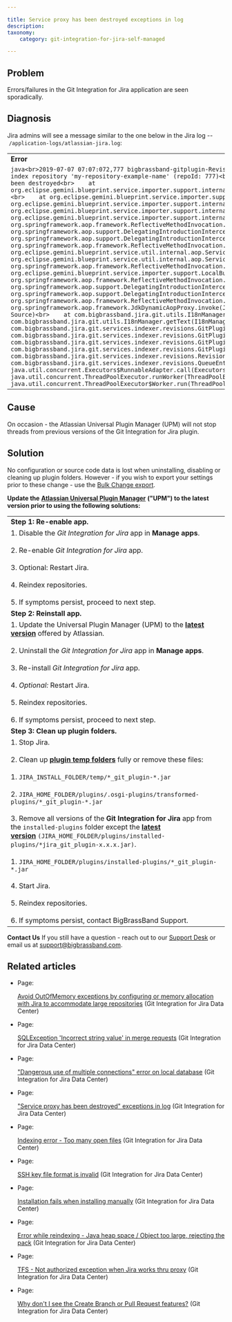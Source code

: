 ```yaml
---

title: Service proxy has been destroyed exceptions in log
description:
taxonomy:
    category: git-integration-for-jira-self-managed

---
```


## Problem

Errors/failures in the Git Integration for Jira application are seen sporadically.

## Diagnosis

Jira admins will see a message similar to the one below in the Jira log -- `/application-logs/atlassian-jira.log`:

|     |
| --- |
| **Error** |
| ```java<br>2019-07-07 07:07:072,777 bigbrassband-gitplugin-RevisionIndexerImpl:thread - 0 ERROR      [c.b.j.g.s.indexer.revisions.RevisionIndexerImpl] Unable to index repository 'my-repository-example-name' (repoId: 777)<br>org.eclipse.gemini.blueprint.service.importer.ServiceProxyDestroyedException: service proxy has been destroyed<br>    at org.eclipse.gemini.blueprint.service.importer.support.internal.aop.ServiceDynamicInterceptor$ServiceLookUpCallback.doWithRetry(ServiceDynamicInterceptor.java:101)<br>    at org.eclipse.gemini.blueprint.service.importer.support.internal.support.RetryTemplate.execute(RetryTemplate.java:81)<br>    at org.eclipse.gemini.blueprint.service.importer.support.internal.aop.ServiceDynamicInterceptor.lookupService(ServiceDynamicInterceptor.java:427)<br>    at org.eclipse.gemini.blueprint.service.importer.support.internal.aop.ServiceDynamicInterceptor.getTarget(ServiceDynamicInterceptor.java:400)<br>    at org.eclipse.gemini.blueprint.service.importer.support.internal.aop.ServiceInvoker.invoke(ServiceInvoker.java:60)<br>    at org.springframework.aop.framework.ReflectiveMethodInvocation.proceed(ReflectiveMethodInvocation.java:185)<br>    at org.springframework.aop.support.DelegatingIntroductionInterceptor.doProceed(DelegatingIntroductionInterceptor.java:136)<br>    at org.springframework.aop.support.DelegatingIntroductionInterceptor.invoke(DelegatingIntroductionInterceptor.java:124)<br>    at org.springframework.aop.framework.ReflectiveMethodInvocation.proceed(ReflectiveMethodInvocation.java:185)<br>    at org.eclipse.gemini.blueprint.service.util.internal.aop.ServiceTCCLInterceptor.invokeUnprivileged(ServiceTCCLInterceptor.java:70)<br>    at org.eclipse.gemini.blueprint.service.util.internal.aop.ServiceTCCLInterceptor.invoke(ServiceTCCLInterceptor.java:53)<br>    at org.springframework.aop.framework.ReflectiveMethodInvocation.proceed(ReflectiveMethodInvocation.java:185)<br>    at org.eclipse.gemini.blueprint.service.importer.support.LocalBundleContextAdvice.invoke(LocalBundleContextAdvice.java:57)<br>    at org.springframework.aop.framework.ReflectiveMethodInvocation.proceed(ReflectiveMethodInvocation.java:185)<br>    at org.springframework.aop.support.DelegatingIntroductionInterceptor.doProceed(DelegatingIntroductionInterceptor.java:136)<br>    at org.springframework.aop.support.DelegatingIntroductionInterceptor.invoke(DelegatingIntroductionInterceptor.java:124)<br>    at org.springframework.aop.framework.ReflectiveMethodInvocation.proceed(ReflectiveMethodInvocation.java:185)<br>    at org.springframework.aop.framework.JdkDynamicAopProxy.invoke(JdkDynamicAopProxy.java:212)<br>    at com.sun.proxy.$Proxy2505.getAllTranslationsForPrefix(Unknown Source)<br>    at com.bigbrassband.jira.git.utils.I18nManager.getForPrefix(I18nManager.java:54)<br>    at com.bigbrassband.jira.git.utils.I18nManager.getText(I18nManager.java:62)<br>    at com.bigbrassband.jira.git.services.indexer.revisions.GitPluginIndexManagerImpl.handleUpdateError(GitPluginIndexManagerImpl.java:303)<br>    at com.bigbrassband.jira.git.services.indexer.revisions.GitPluginIndexManagerImpl.fetchImpl(GitPluginIndexManagerImpl.java:523)<br>    at com.bigbrassband.jira.git.services.indexer.revisions.GitPluginIndexManagerImpl.callFetch(GitPluginIndexManagerImpl.java:502)<br>    at com.bigbrassband.jira.git.services.indexer.revisions.GitPluginIndexManagerImpl.updateIndex(GitPluginIndexManagerImpl.java:339)<br>    at com.bigbrassband.jira.git.services.indexer.revisions.RevisionIndexerImpl$1.doRun(RevisionIndexerImpl.java:151)<br>    at com.bigbrassband.jira.git.services.indexer.revisions.QueueEntry.run(QueueEntry.java:82)<br>    at java.util.concurrent.Executors$RunnableAdapter.call(Executors.java:511)<br>    at java.util.concurrent.FutureTask.run(FutureTask.java:266)<br>    at java.util.concurrent.ThreadPoolExecutor.runWorker(ThreadPoolExecutor.java:1149)<br>    at java.util.concurrent.ThreadPoolExecutor$Worker.run(ThreadPoolExecutor.java:624)<br>    at java.lang.Thread.run(Thread.java:748)<br>``` |

## Cause

On occasion - the Atlassian Universal Plugin Manager (UPM) will not stop threads from previous versions of the Git Integration for Jira plugin.

## Solution

No configuration or source code data is lost when uninstalling, disabling or cleaning up plugin folders. However - if you wish to export your settings prior to these change - use the [Bulk Change export](https://bigbrassband.com/git-integration-for-jira/documentation/bulk-change.html#gitctrlvwr_repoeditor).

**Update the** [**Atlassian Universal Plugin Manager**](https://marketplace.atlassian.com/apps/23915/atlassian-universal-plugin-manager) **("UPM") to the latest version prior to using the following solutions:**

|     |
| --- |
| **Step 1: Re-enable app.** |
| 1.  Disable the _Git Integration for Jira_ app in **Manage apps**.<br>    <br>2.  Re-enable _Git Integration for Jira_ app.<br>    <br>3.  Optional: Restart Jira.<br>    <br>4.  Reindex repositories.<br>    <br>5.  If symptoms persist, proceed to next step. |
| **Step 2: Reinstall app.** |
| 1.  Update the Universal Plugin Manager (UPM) to the [**latest version**](https://marketplace.atlassian.com/apps/23915/atlassian-universal-plugin-manager?tab=versions) offered by Atlassian.<br>    <br>2.  Uninstall the _Git Integration for Jira_ app in **Manage apps**.<br>    <br>3.  Re-install _Git Integration for Jira_ app.<br>    <br>4.  _Optional:_ Restart Jira.<br>    <br>5.  Reindex repositories.<br>    <br>6.  If symptoms persist, proceed to next step. |
| **Step 3: Clean up plugin folders.** |
| 1.  Stop Jira.<br>    <br>2.  Clean up [**plugin temp folders**](https://answers.atlassian.com/questions/7110972/can-we-clean-up-osgi-plugins-in-jira) fully or remove these files:<br>    <br>    1.  `JIRA_INSTALL_FOLDER/temp/*_git_plugin-*.jar`<br>        <br>    2.  `JIRA_HOME_FOLDER/plugins/.osgi-plugins/transformed-plugins/*_git_plugin-*.jar`<br>        <br>3.  Remove all versions of the **Git Integration for Jira** app from the `installed-plugins` folder except the [**latest version**](https://marketplace.atlassian.com/apps/4984/git-integration-for-jira?hosting=server&tab=versions) `(JIRA_HOME_FOLDER/plugins/installed-plugins/*jira_git_plugin-x.x.x.jar)`.<br>    <br>    1.  `JIRA_HOME_FOLDER/plugins/installed-plugins/*_git_plugin-*.jar`<br>        <br>4.  Start Jira.<br>    <br>5.  Reindex repositories.<br>    <br>6.  If symptoms persist, contact BigBrassBand Support. |

**Contact Us**
If you still have a question - reach out to our [Support Desk](https://bigbrassband.atlassian.net/servicedesk/customer/portals) or email us at [support@bigbrassband.com](mailto:support@bigbrassband.com).

## Related articles

*   Page:

    [Avoid OutOfMemory exceptions by configuring or memory allocation with Jira to accommodate large repositories](/wiki/spaces/GIJDC/pages/873332786/Avoid+OutOfMemory+exceptions+by+configuring+or+memory+allocation+with+Jira+to+accommodate+large+repositories) (Git Integration for Jira Data Center)

*   Page:

    [SQLException 'Incorrect string value' in merge requests](/wiki/spaces/GIJDC/pages/843448333/SQLException+%27Incorrect+string+value%27+in+merge+requests) (Git Integration for Jira Data Center)

*   Page:

    ["Dangerous use of multiple connections" error on local database](/wiki/spaces/GIJDC/pages/821919745) (Git Integration for Jira Data Center)

*   Page:

    ["Service proxy has been destroyed" exceptions in log](/wiki/spaces/GIJDC/pages/458883074) (Git Integration for Jira Data Center)

*   Page:

    [Indexing error - Too many open files](/wiki/spaces/GIJDC/pages/318013497/Indexing+error+-+Too+many+open+files) (Git Integration for Jira Data Center)

*   Page:

    [SSH key file format is invalid](/wiki/spaces/GIJDC/pages/187957296/SSH+key+file+format+is+invalid) (Git Integration for Jira Data Center)

*   Page:

    [Installation fails when installing manually](/wiki/spaces/GIJDC/pages/167247873/Installation+fails+when+installing+manually) (Git Integration for Jira Data Center)

*   Page:

    [Error while reindexing - Java heap space / Object too large, rejecting the pack](/wiki/spaces/GIJDC/pages/137035882) (Git Integration for Jira Data Center)

*   Page:

    [TFS - Not authorized exception when Jira works thru proxy](/wiki/spaces/GIJDC/pages/128188471/TFS+-+Not+authorized+exception+when+Jira+works+thru+proxy) (Git Integration for Jira Data Center)

*   Page:

    [Why don't I see the Create Branch or Pull Request features?](/wiki/spaces/GIJDC/pages/123633735) (Git Integration for Jira Data Center)